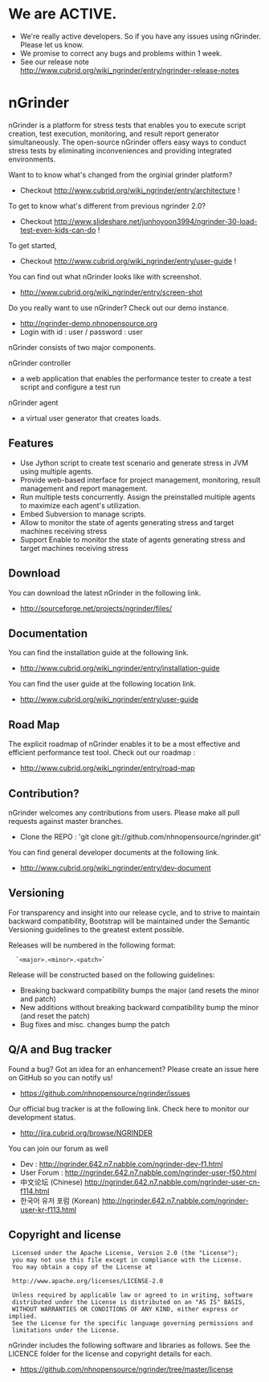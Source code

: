 We are ACTIVE.
==============
* We're really active developers. So if you have any issues using nGrinder. Please let us know.
* We promise to correct any bugs and problems within 1 week.
* See our release note http://www.cubrid.org/wiki_ngrinder/entry/ngrinder-release-notes

nGrinder 
========

nGrinder is a platform for stress tests that enables you to execute script creation, test execution, monitoring, and result report generator simultaneously. The open-source nGrinder offers easy ways to conduct stress tests by eliminating inconveniences and providing integrated environments.


Want to to know what's changed from the orginial grinder platform?
 * Checkout http://www.cubrid.org/wiki_ngrinder/entry/architecture !

To get to know what's different from previous ngrinder 2.0?
 * Checkout http://www.slideshare.net/junhoyoon3994/ngrinder-30-load-test-even-kids-can-do !

To get started,
 * Checkout http://www.cubrid.org/wiki_ngrinder/entry/user-guide !

You can find out what nGrinder looks like with screenshot.
 * http://www.cubrid.org/wiki_ngrinder/entry/screen-shot

Do you really want to use nGrinder? Check out our demo instance.
 * http://ngrinder-demo.nhnopensource.org
 * Login with id : user / password : user

nGrinder consists of two major components. 

nGrinder controller
 * a web application that enables the performance tester to create a test script and configure a test run

nGrinder agent
* a virtual user generator that creates loads.

Features
--------

* Use Jython script to create test scenario and generate stress in JVM using multiple agents.
* Provide web-based interface for project management, monitoring, result management and report management.
* Run multiple tests concurrently. Assign the preinstalled multiple agents to maximize each agent's utilization.
* Embed Subversion to manage scripts.
* Allow to monitor the state of agents generating stress and target machines receiving stress
* Support Enable to monitor the state of agents generating stress and target machines receiving stress


Download
--------

You can download the latest nGrinder in the following link. 
* http://sourceforge.net/projects/ngrinder/files/

Documentation
-------------
You can find the installation guide at the following link.
* http://www.cubrid.org/wiki_ngrinder/entry/installation-guide

You can find the user guide at the following location link.
* http://www.cubrid.org/wiki_ngrinder/entry/user-guide

Road Map
--------
The explicit roadmap of nGrinder enables it to be a most effective and efficient performance test tool.
Check out our roadmap :
* http://www.cubrid.org/wiki_ngrinder/entry/road-map


Contribution?
-------------
nGrinder welcomes any contributions from users. Please make all pull requests against master branches.
* Clone the REPO : 'git clone git://github.com/nhnopensource/ngrinder.git'

You can find general developer documents at the following link.
 * http://www.cubrid.org/wiki_ngrinder/entry/dev-document

Versioning
----------

For transparency and insight into our release cycle, and to strive to maintain backward compatibility, Bootstrap will be maintained under the Semantic Versioning guidelines to the greatest extent possible.

Releases will be numbered in the following format:

      `<major>.<minor>.<patch>`

Release will be constructed based on the following guidelines:

* Breaking backward compatibility bumps the major (and resets the minor and patch)
* New additions without breaking backward compatibility bump the minor (and reset the patch)
* Bug fixes and misc. changes bump the patch


Q/A and Bug tracker
-------------------
Found a bug? Got an idea for an enhancement? Please create an issue here on GitHub so you can notify us!
* https://github.com/nhnopensource/ngrinder/issues

Our official bug tracker is at the following link. Check here to monitor our development status.
* http://jira.cubrid.org/browse/NGRINDER

You can join our forum as well
* Dev : http://ngrinder.642.n7.nabble.com/ngrinder-dev-f1.html 
* User Forum : http://ngrinder.642.n7.nabble.com/ngrinder-user-f50.html
* 中文论坛 (Chinese) http://ngrinder.642.n7.nabble.com/ngrinder-user-cn-f114.html
* 한국어 유저 포럼 (Korean) http://ngrinder.642.n7.nabble.com/ngrinder-user-kr-f113.html


Copyright and license
---------------------

     Licensed under the Apache License, Version 2.0 (the "License");
     you may not use this file except in compliance with the License.
     You may obtain a copy of the License at

     http://www.apache.org/licenses/LICENSE-2.0

     Unless required by applicable law or agreed to in writing, software
     distributed under the License is distributed on an "AS IS" BASIS,
     WITHOUT WARRANTIES OR CONDITIONS OF ANY KIND, either express or implied.
     See the License for the specific language governing permissions and
     limitations under the License. 
      
   
nGrinder includes the following software and libraries as follows. See the LICENCE folder for the license and copyright details for each.
* https://github.com/nhnopensource/ngrinder/tree/master/license
